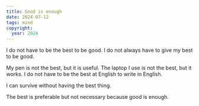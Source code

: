 ```yaml
---
title: Good is enough
date: 2024-07-12
tags: mind
copyright:
  year: 2024
---
```


I do not have to be the best to be good. I do not always have to give my best to be good.

My pen is not the best, but it is useful. The laptop I use is not the best, but it works. I do not have to be the best at English to write in English.

I can survive without having the best thing.

The best is preferable but not necessary because good is enough.
